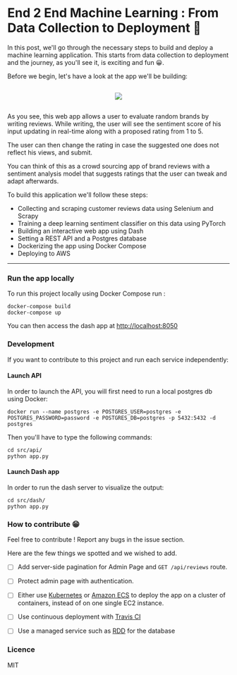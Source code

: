 # End 2 End Machine Learning : From Data Collection to Deployment 🚀 

In this post, we'll go through the necessary steps to build and deploy a machine learning application. This starts from data collection to deployment and the journey, as you'll see it, is exciting and fun 😀.

Before we begin, let's have a look at the app we'll be building:

<p align="center">
    <img src="./blog-post/assets/app.gif"  style="margin:15px">
</p>

As you see, this web app allows a user to evaluate random brands by writing reviews. While writing, the user will see the sentiment score of his input updating in real-time along with a proposed rating from 1 to 5.

The user can then change the rating in case the suggested one does not reflect his views, and submit.

You can think of this as a crowd sourcing app of brand reviews with a sentiment analysis model that suggests ratings that the user can tweak and adapt afterwards.

To build this application we'll follow these steps:

- Collecting and scraping customer reviews data using Selenium and Scrapy
- Training a deep learning sentiment classifier on this data using PyTorch
- Building an interactive web app using Dash
- Setting a REST API and a Postgres database
- Dockerizing the app using Docker Compose
- Deploying to AWS 

<hr>


### Run the app locally


To run this project locally using Docker Compose run : 

```
docker-compose build
docker-compose up
```
You can then access the dash app at [http://localhost:8050](http://localhost:8050)

### Development

If you want to contribute to this project and run each service independently:

#### Launch API

In order to launch the API, you will first need to run a local postgres db using Docker:

```
docker run --name postgres -e POSTGRES_USER=postgres -e POSTGRES_PASSWORD=password -e POSTGRES_DB=postgres -p 5432:5432 -d postgres
```

Then you'll have to type the following commands:

```shell
cd src/api/
python app.py
```

#### Launch Dash app

In order to run the dash server to visualize the output:

```shell
cd src/dash/
python app.py
```


### How to contribute 😁

Feel free to contribute ! Report any bugs in the issue section.

Here are the few things we spotted and we wished to add.

- [ ] Add server-side pagination for Admin Page and `GET /api/reviews` route.
- [ ] Protect admin page with authentication.
- [ ] Either use [Kubernetes](https://kubernetes.io) or [Amazon ECS](https://aws.amazon.com/ecs) to deploy the app on a cluster of containers, instead of on one single EC2 instance.
- [ ] Use continuous deployment with [Travis CI](https://travis-ci.org)
- [ ] Use a managed service such as [RDD](https://aws.amazon.com/rds/) for the database


### Licence

MIT
